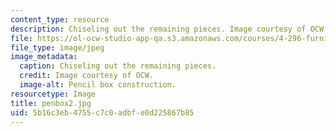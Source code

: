 ```yaml
---
content_type: resource
description: Chiseling out the remaining pieces. Image courtesy of OCW.
file: https://ol-ocw-studio-app-qa.s3.amazonaws.com/courses/4-296-furniture-making-spring-2005/5b16c3eb4755c7c0adbfe0d225867b85_penbox2.jpg
file_type: image/jpeg
image_metadata:
  caption: Chiseling out the remaining pieces.
  credit: Image courtesy of OCW.
  image-alt: Pencil box construction.
resourcetype: Image
title: penbox2.jpg
uid: 5b16c3eb-4755-c7c0-adbf-e0d225867b85
---
```

